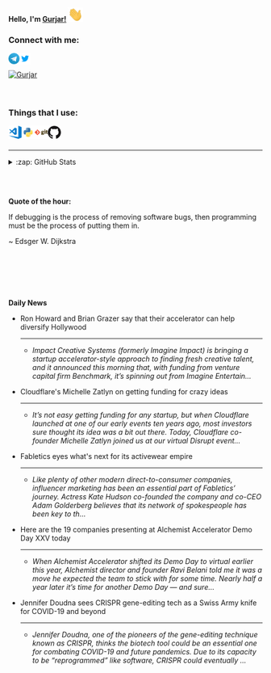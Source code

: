 #### Hello, I'm [Gurjar!](https://GurjarKing.github.io) <img src="https://raw.githubusercontent.com/ABSphreak/ABSphreak/master/gifs/Hi.gif" width="30px"></h2>


### Connect with me:

[<img align="left" alt="Gurjar | Telegram" width="22px" src="https://raw.githubusercontent.com/github/explore/80688e429a7d4ef2fca1e82350fe8e3517d3494d/topics/telegram/telegram.png" />][Telegram]
[<img align="left" alt="Gurjar | Twitter" width="22px" src="https://raw.githubusercontent.com/github/explore/80688e429a7d4ef2fca1e82350fe8e3517d3494d/topics/twitter/twitter.png" />][Twitter]
<br >
<br >
<a href="https://github.com/GurjarKing"><img src="https://komarev.com/ghpvc/?username=GurjarKing" alt="Gurjar" /></a> <br />
<br />
<br />
<!-- <br >

![](https://visitor-badge.glitch.me/badge?page_id=GurjarKing)

<br /> -->

### Things that I use:

[<img align="left" alt="Visual Studio Code" width="26px" src="https://raw.githubusercontent.com/github/explore/80688e429a7d4ef2fca1e82350fe8e3517d3494d/topics/visual-studio-code/visual-studio-code.png" />][VSCode]
[<img align="left" alt="Python" width="26px" src="https://raw.githubusercontent.com/github/explore/80688e429a7d4ef2fca1e82350fe8e3517d3494d/topics/python/python.png" />][Python]
[<img align="left" alt="Git" width="26px" src="https://raw.githubusercontent.com/github/explore/80688e429a7d4ef2fca1e82350fe8e3517d3494d/topics/git/git.png" />][Git]
[<img align="left" alt="GitHub" width="26px" src="https://raw.githubusercontent.com/github/explore/78df643247d429f6cc873026c0622819ad797942/topics/github/github.png" />][Github]

<br />
<br />

---
<details>
  <summary>:zap: GitHub Stats</summary>

<img align="left" alt="Gurjar's Github Stats" src="https://github-readme-stats.vercel.app/api?username=GurjarKing&show_icons=true&hide_border=true&count_private=true&include_all_commit=true&theme=algolia" />

</details>

<!-- ### 🔔 My latest tweet
<a href="https://twitter.com/Gurjar_King43" target="_blank">
	<img src="https://github.com/GurjarKing/GurjarKing/raw/master/tweet.png" width="70%" align="center" alt="Click to view on Twitter" title="My latest tweet, as an image"/>
</a> -->
<br>

<pre>

</pre>

**Quote of the hour:**

If debugging is the process of removing software bugs, then programming must be the process of putting them in.

~ Edsger W. Dijkstra
<pre>

</pre>
<br>
<pre>


</pre>
<strong>Daily News</strong>
  
  - Ron Howard and Brian Grazer say that their accelerator can help diversify Hollywood
     <hr/>
     
      - *Impact Creative Systems (formerly Imagine Impact) is bringing a startup accelerator-style approach to finding fresh creative talent, and it announced this morning that, with funding from venture capital firm Benchmark, it’s spinning out from Imagine Entertain…*
     
  - Cloudflare's Michelle Zatlyn on getting funding for crazy ideas
      <hr/>
      
      - *It’s not easy getting funding for any startup, but when Cloudflare launched at one of our early events ten years ago, most investors sure thought its idea was a bit out there. Today, Cloudflare co-founder Michelle Zatlyn joined us at our virtual Disrupt event…*
      
  - Fabletics eyes what's next for its activewear empire
      <hr/>
      
      - *Like plenty of other modern direct-to-consumer companies, influencer marketing has been an essential part of Fabletics’ journey. Actress Kate Hudson co-founded the company and co-CEO Adam Golderberg believes that its network of spokespeople has been key to th…*
      
  - Here are the 19 companies presenting at Alchemist Accelerator Demo Day XXV today
      <hr/>
      
      - *When Alchemist Accelerator shifted its Demo Day to virtual earlier this year, Alchemist director and founder Ravi Belani told me it was a move he expected the team to stick with for some time. Nearly half a year later it’s time for another Demo Day — and sure…*
       
  - Jennifer Doudna sees CRISPR gene-editing tech as a Swiss Army knife for COVID-19 and beyond
      <hr/>
       
       - *Jennifer Doudna, one of the pioneers of the gene-editing technique known as CRISPR, thinks the biotech tool could be an essential one for combating COVID-19 and future pandemics. Due to its capacity to be “reprogrammed” like software, CRISPR could eventually …*
      

<br />

[VSCode]: https://code.visualstudio.com/
[Python]: https://www.python.org/
[Git]: https://git-scm.com/
[Github]: https://github.com/
[Telegram]: https://t.me/Gurjar_King/
[Twitter]: https://twitter.com/Gurjar_King43/
